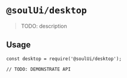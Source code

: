 # `@soulUi/desktop`

> TODO: description

## Usage

```
const desktop = require('@soulUi/desktop');

// TODO: DEMONSTRATE API
```
